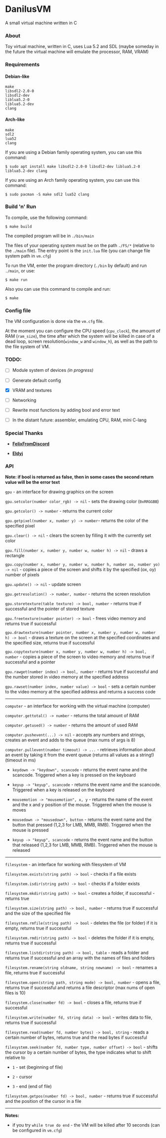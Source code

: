 # DanilusVM

A small virtual machine written in C

### About

Toy virtual machine, written in C, uses Lua 5.2 and SDL (maybe someday in the future the virtual machine will emulate the processor, RAM, VRAM)

### Requirements

#### Debian-like

```
make
libsdl2-2.0-0
libsdl2-dev
liblua5.2-0
liblua5.2-dev
clang
```

#### Arch-like

```
make
sdl2
lua52
clang
```

If you are using a Debian family operating system, you can use this command:

```shell
$ sudo apt install make libsdl2-2.0-0 libsdl2-dev liblua5.2-0 liblua5.2-dev clang
```

If you are using an Arch family operating system, you can use this command:

```shell
$ sudo pacman -S make sdl2 lua52 clang
```

### Build 'n' Run

To compile, use the following command:

```shell
$ make build
```

The compiled program will be in `./bin/main`

The files of your operating system must be on the path `./FS/*` (relative to the `./main` file). The entry point is the `init.lua` file (you can change file system path in `vm.cfg`)

To run the VM, enter the program directory (`./bin` by default) and run `./main`, or use:

```shell
$ make run
```

Also you can use this command to compile and run:

```shell
$ make
```

### Config file

The VM configuration is done via the `vm.cfg` file.

At the moment you can configure the CPU speed (`cpu_clock`), the amount of RAM (`ram_size`), the time after which the system will be killed in case of a dead loop, screen resolution(`window_w` and `window_h`), as well as the path to the file system of VM.

### TODO:

- [ ] Module system of devices *(in progress)*

- [ ] Generate default config

- [x] VRAM and textures

- [ ] Networking

- [ ] Rewrite most functions by adding bool and error text

- [ ] In the distant future: assembler, emulating CPU, RAM, mini C-lang

### Special Thanks

- [**FelixFromDiscord**](https://github.com/FelixFromDiscord)

- [**Eldyj**](https://github.com/Eldyj)

### API

**Note: if bool is returned as false, then in some cases the second return value will be the error text**

`gpu` - an interface for drawing graphics on the screen

`gpu.setcolor(number color_rgb) -> nil` - sets the drawing color (`0xRRGGBB`)

`gpu.getcolor() -> number` - returns the current color

`gpu.getpixel(number x, number y) -> number`- returns the color of the specified pixel

`gpu.clear() -> nil` - clears the screen by filling it with the currently set color

`gpu.fill(number x, number y, number w, number h) -> nil` - draws a rectangle

`gpu.copy(number x, number y, number w, number h, number xo, number yo) -> nil` - copies a piece of the screen and shifts it by the specified (ox, oy) number of pixels

`gpu.update() -> nil` - update screen

`gpu.getresolution() -> number, number` - returns the screen resolution

`gpu.storetexture(table texture) -> bool, number` - returns true if successful and the pointer of stored texture

 `gpu.freetexture(number pointer) -> bool` - frees video memory and returns true if successful

 `gpu.drawtexture(number pointer, number x, number y, number w, number h) -> bool` - draws a texture on the screen at the specified coordinates and the specified size, returns true if successful

 `gpu.copytexture(number x, number y, number w, number h) -> bool, number` - copies a piece of the screen to video memory and returns true if successful and a pointer

 `gpu.rawget(number index) -> bool, number` - returns true if successful and the number stored in video memory at the specified address

 `gpu.rawset(number index, number value) -> bool` - sets a certain number to the video memory at the specified address and returns a success code

---

`computer` - an interface for working with the virtual machine (computer)

`computer.gettotal() -> number` - returns the total amount of RAM

`computer.getused() -> number` - returns the amount of used RAM

`computer.pushevent(...) -> nil` - accepts any numbers and strings, creates an event and adds to the queue (max nums of args is 8)

`computer.pullevent(number timeout) -> ...` - retrieves information about an event by taking it from the event queue (returns all values as a string!) (timeout in ms)

- `keydown -> "keydown", scancode` - returns the event name and the scancode. Triggered when a key is pressed on the keyboard

- `keyup -> "keyup", scancode` - returns the event name and the scancode. Triggered when a key is released on the keyboard 

- `mousemotion -> "mousemotion", x, y` - returns the name of the event and the x and y position of the mouse. Triggered when the mouse is moves

- `mousedown -> "mousedown", button` - returns the event name and the button that pressed (1,2,3 for LMB, MMB, RMB). Triggered when the mouse is pressed

- `keyup -> "keyup", scancode` - returns the event name and the button that released (1,2,3 for LMB, MMB, RMB). Triggered when the mouse is released

---

`filesystem` - an interface for working with filesystem of VM

`filesystem.exists(string path) -> bool` - checks if a file exists

`filesystem.isdir(string path) -> bool` - checks if a folder exists

`filesystem.mkdir(string path) -> bool` - creates a folder, if successful - returns true

`filesystem.size(string path) -> bool, number` - returns true if successful and the size of the specified file

`filesystem.rmfile(string path) -> bool` - deletes the file (or folder) if it is empty, returns true if successful

`filesystem.rmdir(string path) -> bool` - deletes the folder if it is empty, returns true if successful

`filesystem.listdir(string path) -> bool, table` - reads a folder and returns true if successful and an array with the names of files and folders

`filesystem.rename(string oldname, string newname) -> bool` - renames a file, returns true if successful

`filesystem.open(string path, string mode) -> bool, number` - opens a file, returns true if successful and returns a file descriptor (max nums of open files is 10)

`filesystem.close(number fd) -> bool` - closes a file, returns true if successful

`filesystem.write(number fd, string data) -> bool` - writes data to file, returns true if successful

`filesystem.read(number fd, number bytes) -> bool, string` - reads a certain number of bytes, returns true and the read bytes if successful

`filesystem.seek(number fd, number type, number offset) -> bool` - shifts the cursor by a certain number of bytes, the type indicates what to shift relative to

- `1` - set (beginning of file)

- `2` - cursor

- `3` - end (end of file)

`filesystem.getpos(number fd) -> bool, number` - returns true if successful and the position of the cursor in a file

---

**Notes:** 

- if you try `while true do end` - the VM will be killed after 10 seconds (can be configured in `vm.cfg`)

